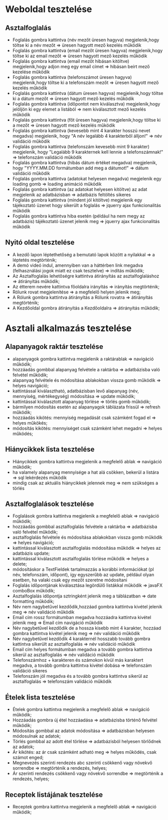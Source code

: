 # Weboldal tesztelése

## Asztalfoglalás

- Foglalás gombra kattintva (név mezőt üresen hagyva) megjelenik,hogy töltse ki a név mezőt => üresen hagyott mező kezelés működik
- Foglalás gombra kattintva (email mezőt üresen hagyva) megjelenik,hogy töltse ki az email mezőt => üresen hagyott mező kezelés működik
- Foglalás gombra kattintva (email mezőt hibásan kitöltve) megjelenik,hogy adjon meg egy email címet => hibásan beírt mező kezelése működik
- Foglalás gombra kattintva (telefonszámot üresen hagyva) megjelenik,hogy töltse ki a telefonszám mezőt => üresen hagyott mező kezelés működik
- Foglalás gombra kattintva (dátum üresen hagyva) megjelenik,hogy töltse ki a dátum mezőt => üresen hagyott mező kezelés működik
- Foglalás gombra kattintva (időpontot nem kiválasztva) megjelenik,hogy jelöljön ki egy elemet a listából => nem kiválasztott mező kezelés működik
- Foglalás gombra kattintva (főt üresen hagyva) megjelenik,hogy töltse ki a mezőt => üresen hagyott mező kezelés működik
- Foglalás gombra kattintva (kevesebb mint 4 karakter hosszú nevet megadva) megjelenik, hogy "A név legalább 4 karakterből álljon!" => név validáció működik
- Foglalás gombra kattintva (telefonszám kevesebb mint 9 karakter) megjelenik, hogy "Legalább 9 karakternek kell lennie a telefonszámnak!" => telefonszám 
  validáció működik
- Foglalás gombra kattintva (hibás dátum értéket megadva) megjelenik, hogy "YYYY.MM.DD formátumban add meg a dátumot!" => dátum validáció működik
- Foglalás gombra kattintva (adatokat helyesen megadva) megjelenik egy loading gomb => loading animáció működik
- Foglalás gombra kattintva (az adatokat helyesen kitöltve) az adat megjelenik az adatbázisban => adatbázis feltöltés sikeres
- Foglalás gombra kattintva (mindent jól kitöltve) megjelenik egy tájékoztató üzenet hogy sikerült a foglalás => jquerry ajax funkcionalitás működik
- Foglalás gombra kattintva hiba esetén (például ha nem megy az adatbázis) tájékoztató üzenet jelenik meg => jquerry ajax funkcionalitás működik

## Nyitó oldal tesztelése

- A kezdő lapon léptethetőség a bemutató lapok között a nyilakkal => a léptetés megtörténik;
- A demó videó indul, amennyiben van a háttérben link megadva (felhasználási jogok miatt ez csak tesztelve) => indítás működik;
- Az Asztalfoglalás lehetőségre kattintva átirányítás az asztalfoglaláshoz => átirányítás működik;
- Az étterem nevére kattintva főoldalra irányítás => irányítás megtörténik;
- Rólunk rovat megjelenítése => a megfelelő helyen jelenik meg;
- A Rólunk gombra kattintva átirányítás a Rólunk rovatra => átirányítás megtörténik;
- A Kezdőoldal gombra átirányítás a Kezdőoldalra => átirányítás működik;

# Asztali alkalmazás tesztelése

## Alapanyagok raktár tesztelése

- alapanyagok gombra kattintva megjelenik a raktárablak => navigáció működik;
- hozzáadás gombbal alapanyag felvétele a raktárba => adatbázisba való felvétel működik;
- alapanyag felvétele és módosítása ablakokban vissza gomb működik => helyes navigáció;
- kattintással kiválasztható, adatbázisban levő alapanyag (név, mennyiség, mértékegység) módosítása => update működik;
- kattintással kiválasztott alapanyag törlése => törlés gomb működik;
- bármilyen módosítás esetén az alapanyagok táblázata frissül => refresh működik;
- hozzáadás kikötés: mennyiség megadását csak számként fogad el => helyes műkökés;
- módosítás kikötés: mennyiséget csak számként lehet megadni => helyes működés;

## Hiánycikkek lista tesztelése

- Hiánycikkek gombra kattintva megjelenik a megfelelő ablak => navigáció működik;
- ha valamely alapanyag mennyisége a hat alá csökken, bekerül a listára => sql lekérdezés működik
- mindig csak az aktuális hiánycikkek jelennek meg => nem szükséges a törlés

## Asztalfoglalások tesztelése

- Foglalások gombra kattintva megjelenik a megfelelő ablak => navigáció működik;
- hozzáadás gombbal asztalfoglalás felvétele a raktárba => adatbázisba való felvétel működik;
- asztalfoglalás felvétele és módosítása ablakokban vissza gomb működik => helyes navigáció;
- kattintással kiválasztott asztalfoglalás módosítása működik => helyes az adatbázis update;
- kattintással kiválasztott asztalfoglalás törlése működik => helyes a delete;
- módosításkor a TextFieldek tartalmazzás a korábbi információkat (pl név, telefonszám, időpont), így egyszerűbb az update, például olyan esetben, ha valaki csak egy mezőt 
szeretne módosítani
- Foglalás időpontjának kiválasztása legördülő listákkal működik => javaFX comboBox működik;
- Asztalfoglalás időpontja sztringként jelenik meg a táblázatban => date formatting működik;
- Név nem nagybetűvel kezdődik,hozzáad gombra kattintva kivétel jelenik meg => név validáció működik
- Email cím rossz formátumban megadva hozzáadra kattintva kivétel jelenik meg => Email cím navigáció működik
- Név nagybetűvel kezdődik de a hossza kisebb mint 4 karakter, hozzáad gombra kattintva kivétel jelenik meg => név validáció működik
- Név nagybetűvel kezdődik 4 karakternél hosszabb tovább gombra kattintva sikerült az asztalfoglalás => név validáció működik
- Email cím helyes formátumban megadva a tovább gombra kattintva sikerül az asztalfoglalás => név validáció működik
- Telefonszámhoz + karakteren és számokon kívül más karaktert megadva, a tovább gombra kattintva kivétel dobása => telefonszám validáció sikeres
- Telefonszám jól megadva és a tovább gombra kattintva sikerül az asztalfoglalás => telefonszám validáció működik

## Ételek lista tesztelése

- Ételek gombra kattintva megjelenik a megfelelő ablak => navigáció működik;
- Hozzáadás gombra új étel hozzáadása => adatbázisba történő felvétel működik;
- Módosítás gombbal az adatok módosítása => adatbázisban helyesen módosulnak az adatok;
- Törlés gombbal az adott étel törlése => adatbázisból helyesen törlődnek az adatok;
- Ár kikötés: az ár csak számként adható meg => helyes működés, csak számot enged;
- Megnevezés szerinti rendezés abc szerinti csökkenő vagy növekvő sorrendbe => megtörténik a rendezés, helyes;
- Ár szerinti rendezés csökkenő vagy növekvő sorrendbe => megtörténik a rendezés, helyes;

## Receptek listájának tesztelése

- Receptek gombra kattintva megjelenik a megfelelő ablak => navigáció működik;

